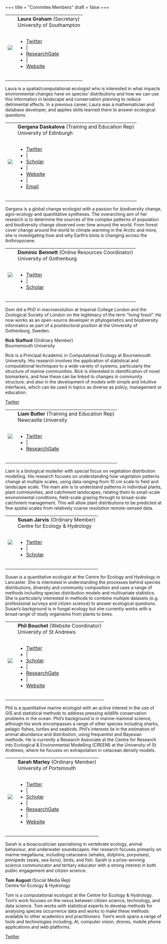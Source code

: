 +++
title = "Commitee Members"
draft = false
+++

<!-- Laura Graham -->

<table>
  <tr>
    <td class="leftcol"><img src="https://bes-qsig.github.io/img/LauraGraham.png"/></td>
    <td class="rightcol"><table>
      <b>Laura Graham</b> (Secretary)<br>
      <span class="member_affiliation">University of Southampton</span></table>
      <table>
        <ul>
          <li class="member_web"><i class="fab fa-twitter"> </i> <a href="https://twitter.com/laurajanegraham?lang=en" target="_blank"> Twitter</a></li>
          <li class="list_separator"> | </li>
          <li class="member_web"><i class="fab fa-researchgate"></i> <a href="https://www.researchgate.net/profile/Laura_Graham13" target="_blank"> ResearchGate</a></li>
          <li class="list_separator"> | </li>
          <li class="member_web"><i class="fas fa-globe-americas"></i> <a href="http://laurajanegraham.github.io/" target="_blank"> Website</a></li>
        </ul>
      </table>
    </td>
  </tr>
</table>

Laura is a spatial/computational ecologist who is interested in what impacts environmental changes have on species’ distributions and how we can use this information in landscape and conservation planning to reduce detrimental effects. In a previous career, Laura was a mathematician and database developer, and applies skills learned there to answer ecological questions.

<!-- Gergana Daskalova -->

<table>
  <tr>
    <td class="leftcol"><img src="https://bes-qsig.github.io/img/GerganaDaskalova.png"/></td>
    <td class="rightcol"><table>
      <b>Gergana Daskalova</b> (Training and Education Rep)<br>
      <span class="member_affiliation">University of Edinburgh</span></table>
      <table>
        <ul>
          <li class="member_web"><i class="fab fa-twitter"> </i> <a href="https://twitter.com/gndaskalova?lang=en" target="_blank"> Twitter</a></li>
          <li class="list_separator"> | </li>
          <li class="member_web"><i class="fab fa-google"></i> <a href="https://scholar.google.com/citations?user=i5lOn9sAAAAJ&hl=en" target="_blank"> Scholar</a></li>
          <li class="list_separator"> | </li>
          <li class="member_web"><i class="fas fa-globe-americas"></i> <a href="https://gndaskalova.com" target="_blank"> Website</a></li>
          <li class="list_separator"> | </li>
          <li class="member_web"><i class="far fa-envelope"></i> <a href="mailto:gndaskalova@gmail.com"> Email</a></li>
        </ul>
      </table>
    </td>
  </tr>
</table>

Gergana is a global change ecologist with a passion for biodiversity change, agro-ecology and quantitative syntheses. The overarching aim of her research is to determine the sources of the complex patterns of population and biodiversity change observed over time around the world. From forest cover change around the world to climate warming in the Arctic and more, she is investigating how and why Earth’s biota is changing across the Anthropocene.

<!-- Dominic Bennett -->

<table>
  <tr>
    <td class="leftcol"><img src="https://bes-qsig.github.io/img/DominicBennett.png"/></td>
    <td class="rightcol"><table>
      <b>Dominic Bennett</b> (Online Resources Coordinator)<br>
      <span class="member_affiliation">University of Gothenburg</span></table>
      <table>
        <ul>
          <li class="member_web"><i class="fab fa-twitter"> </i> <a href="https://twitter.com/dominicjbennett?lang=en" target="_blank"> Twitter</a></li>
          <li class="list_separator"> | </li>
         <li class="member_web"><i class="fab fa-google"></i> <a href="https://scholar.google.co.uk/citations?user=Yp8S-_QAAAAJ&hl=en" target="_blank"> Scholar</a></li>
        </ul>
      </table>
    </td>
  </tr>
</table>

Dom did a PhD in macroevolution at Imperial College London and the Zoological Society of London on the legitimacy of the term “living fossil”. He now works as an open-source developer in phylogenetics and biodiversity informatics as part of a postdoctoral position at the University of Gothenburg, Sweden.



**Rick Stafford** (Ordinary Member)<br>
<span class="member_affiliation">Bournemouth University</span>

Rick is a Principal Academic in Computational Ecology at Bournemouth University. His research involves the application of statistical and computational techniques to a wide variety of systems, particularly the structure of marine communities. Rick is interested in identification of novel biomarkers, and how these can be linked to changes in community structure; and also in the development of models with simple and intuitive interfaces, which can be used in topics as diverse as policy, management or education.

<i class="fab fa-twitter"></i> [Twitter](https://twitter.com/rick7575?lang=en)

<!-- Liam Butler -->

<table>
  <tr>
    <td class="leftcol"><img src="https://bes-qsig.github.io/img/LiamButler.png"/></td>
    <td class="rightcol"><table>
      <b>Liam Butler</b> (Training and Education Rep)<br>
      <span class="member_affiliation">Newcastle University</span></table>
      <table>
        <ul>
          <li class="member_web"><i class="fab fa-twitter"> </i> <a href="https://twitter.com/liambutler2405" target="_blank"> Twitter</a></li>
          <li class="list_separator"> | </li>
    <li class="member_web"><i class="fab fa-researchgate"></i> <a href="https://www.researchgate.net/profile/Liam_Butler4" target="_blank"> ResearchGate</a></li>
        </ul>
      </table>
    </td>
  </tr>
</table>

Liam is a biological modeller with special focus on vegetation distribution modelling. His research focuses on understanding how vegetation patterns change at multiple scales, using data ranging from 10 cm scale to field and landscape scale. The main aim is to understand patterns in individual plants, plant communities, and catchment landscapes, relating them to small-scale environmental conditions, field-scale grazing through to broad-scale catchment management. This will allow plant distributions to be predicted at fine spatial scales from relatively coarse resolution remote-sensed data.

<!-- Susan Jarvis -->

<table>
  <tr>
    <td class="leftcol"><img src="https://bes-qsig.github.io/img/SusanJarvis.png"/></td>
    <td class="rightcol"><table>
      <b>Susan Jarvis</b> (Ordinary Member)<br>
      <span class="member_affiliation">Centre for Ecology & Hydrology</span></table>
      <table>
        <ul>
          <li class="member_web"><i class="fab fa-twitter"> </i> <a href="https://twitter.com/susanjarvis501?lang=en-gb" target="_blank"> Twitter</a></li>
          <li class="list_separator"> | </li>
              <li class="member_web"><i class="fab fa-google"></i> <a href="https://scholar.google.co.uk/citations?user=DuIhO1IAAAAJ&hl=en" target="_blank"> Scholar</a></li>
        </ul>
      </table>
    </td>
  </tr>
</table>

Susan is a quantitative ecologist at the Centre for Ecology and Hydrology in Lancaster. She is interested in understanding the processes behind species distributions, diversity and community composition and uses a range of methods including species distribution models and multivariate statistics. She is particularly interested in methods to combine multiple datasets (e.g. professional surveys and citizen science) to answer ecological questions. Susan’s background is in fungal ecology but she currently works with a broad range of study organisms from plants to bees.

<!-- Phil Bouchet -->

<table>
  <tr>
    <td class="leftcol"><img src="https://bes-qsig.github.io/img/PhilBouchet.png"/></td>
    <td class="rightcol"><table>
      <b>Phil Bouchet</b> (Website Coordinator)<br>
      <span class="member_affiliation">University of St Andrews</span></table>
      <table>
        <ul>
          <li class="member_web"><i class="fab fa-twitter"> </i> <a href="https://twitter.com/pjbouchet" target="_blank"> Twitter</a></li>
          <li class="list_separator"> | </li>
         <li class="member_web"><i class="fab fa-google"></i> <a href="https://scholar.google.com/citations?user=X5SMt_8AAAAJ&hl=en" target="_blank"> Scholar</a></li>
        <li class="list_separator"> | </li>
        <li class="member_web"><i class="fab fa-researchgate"></i> <a href="https://www.researchgate.net/profile/Phil_Bouchet" target="_blank"> ResearchGate</a></li>
          <li class="list_separator"> | </li>
          <li class="member_web"><i class="fas fa-globe-americas"></i> <a href="https://pjbouchet.github.io/" target="_blank"> Website</a></li>
        </ul>
      </table>
    </td>
  </tr>
</table>

Phil is a quantitative marine ecologist with an active interest in the use of GIS and statistical methods to address pressing wildlife conservation problems in the ocean. Phil’s background is in marine mammal science, although his work encompasses a range of other species including sharks, pelagic fishes, turtles and seabirds. Phil’s interests lie in the estimation of animal abundance and distribution, using frequentist and Bayesian methods. He  is currently a Research Associate at the Centre for Research into Ecological & Environmental Modelling (CREEM) at the University of St Andrews, where he focuses on extrapolation in cetacean density models.

<!-- Sarah Marley -->

<table>
  <tr>
    <td class="leftcol"><img src="https://bes-qsig.github.io/img/SarahMarley.png"/></td>
    <td class="rightcol"><table>
      <b>Sarah Marley</b> (Ordinary Member)<br>
      <span class="member_affiliation">University of Portsmouth</span></table>
      <table>
        <ul>
          <li class="member_web"><i class="fab fa-twitter"> </i> <a href="https://twitter.com/sarahmarley86?lang=en" target="_blank"> Twitter</a></li>
          <li class="list_separator"> | </li>
         <li class="member_web"><i class="fab fa-google"></i> <a href="https://scholar.google.com.au/citations?user=BjaSV0sAAAAJ&hl=en" target="_blank"> Scholar</a></li>
        <li class="list_separator"> | </li>
        <li class="member_web"><i class="fab fa-researchgate"></i> <a href="https://www.researchgate.net/lab/Marley-Lab-Sarah-Anne-Marley" target="_blank"> ResearchGate</a></li>
          <li class="list_separator"> | </li>
          <li class="member_web"><i class="fas fa-globe-americas"></i> <a href="https://sarahmarley.com/" target="_blank"> Website</a></li>
        </ul>
      </table>
    </td>
  </tr>
</table>

Sarah is a bioacoustician specialising in vertebrate ecology, animal behaviour, and underwater soundscapes. Her research focuses primarily on marine megafauna, including cetaceans (whales, dolphins, porpoises), pinnipeds (seals, sea lions), birds, and fish. Sarah is a prize-winning science communicator and tertiary educator with a strong interest in both public engagement and citizen science.

**Tom August** (Social Media Rep)<br>
<span class="member_affiliation">Centre for Ecology & Hydrology</span>

Tom is a computational ecologist at the Centre for Ecology & Hydrology. Tom’s work focuses on the nexus between citizen science, technology, and data science. Tom works with statistical experts to develop methods for analysing species occurrence data and works to make these methods available to other academics and practitioners. Tom’s work spans a range of tools and technologies including; AI, computer vision, drones, mobile phone applications and web platforms.

<i class="fab fa-twitter"></i> [Twitter](https://twitter.com/TomAugust85)